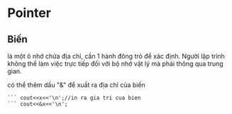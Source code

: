 # Pointer

## Biến 

là một ô nhớ chứa địa chỉ, cần 1 hành đông trỏ để xác định. Người lập trình không thể làm việc trực tiếp đối với bộ nhớ vật lý mà phải thông qua trung gian.

có thể thêm dấu "&" để xuất ra địa chỉ của biến

```int x=5; 
``` cout<<x<<'\n';//in ra gia tri cua bien 
``` cout<<&x<<'\n';




